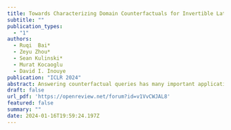 ```yaml
---
title: Towards Characterizing Domain Counterfactuals for Invertible Latent Causal Models
subtitle: ""
publication_types:
  - "1"
authors:
  - Ruqi  Bai*
  - Zeyu Zhou*
  - Sean Kulinski*
  - Murat Kocaoglu
  - David I. Inouye
publication: "ICLR 2024"
abstract: Answering counterfactual queries has many important applications such as knowledge discovery and explainability, but is challenging when causal variables are unobserved and we only see a projection onto an observation space, for instance, image pixels. One approach is to recover the latent Structural Causal Model (SCM), but this typically needs unrealistic assumptions, such as linearity of the causal mechanisms. Another approach is to use na\"ive ML approximations, such as generative models, to generate counterfactual samples; however, these lack guarantees of accuracy. In this work, we strive to strike a balance between practicality and theoretical guarantees by focusing on a specific type of causal query called \emph{domain counterfactuals}, which hypothesizes what a sample would have looked like if it had been generated in a different domain (or environment). Concretely, by only assuming invertibility, sparse domain interventions and access to observational data from different domains, we aim to improve domain counterfactual estimation both theoretically and practically with less restrictive assumptions. We define \emph{domain counterfactually equivalent} models and prove necessary and sufficient properties for equivalent models that provide a tight characterization of the domain counterfactual equivalence classes. Building upon this result, we prove that every equivalence class contains a model where all intervened variables are at the end when topologically sorted by the causal DAG. This surprising result suggests that a model design that only allows intervention in the last $k$ latent variables may improve model estimation for counterfactuals. We then test this model design on extensive simulated and image-based experiments which show the sparse canonical model indeed improves counterfactual estimation over baseline non-sparse models.
draft: false
url_pdf: 'https://openreview.net/forum?id=v1VvCWJAL8'
featured: false
summary: ""
date: 2024-01-16T19:59:24.197Z
---
```

